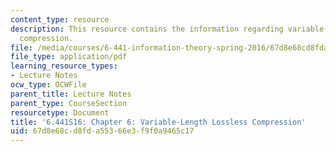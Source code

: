 ```yaml
---
content_type: resource
description: This resource contains the information regarding variable-length lossless
  compression.
file: /media/courses/6-441-information-theory-spring-2016/67d8e68cd8fda55366e3f9f0a9465c17_MIT6_441S16_chapter_6.pdf
file_type: application/pdf
learning_resource_types:
- Lecture Notes
ocw_type: OCWFile
parent_title: Lecture Notes
parent_type: CourseSection
resourcetype: Document
title: '6.441S16: Chapter 6: Variable-Length Lossless Compression'
uid: 67d8e68c-d8fd-a553-66e3-f9f0a9465c17
---
```

